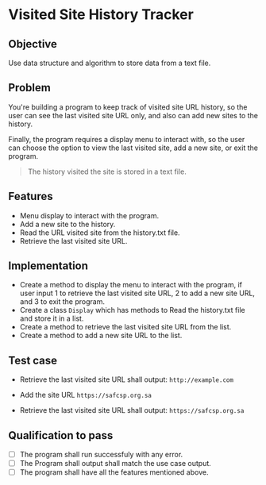 # Visited Site History Tracker

## Objective 
Use data structure and algorithm to store data from a text file.

## Problem 
You're building a program to keep track of visited site URL history, so the user can see the last visited site URL only, and also can add new sites to the history.

Finally, the program requires a display menu to interact with, so the user can choose the option to view the last visited site, add a new site, or exit the program.

> The history visited the site is stored in a text file.

## Features 
- Menu display to interact with the program.
- Add a new site to the history.
- Read the URL visited site from the history.txt file.
- Retrieve the last visited site URL.


## Implementation
- Create a method to display the menu to interact with the program, if user input 1 to retrieve the last visited site URL, 2 to add a new site URL, and 3 to exit the program.
- Create a class `Display` which has methods to Read the history.txt file and store it in a list.
- Create a method to retrieve the last visited site URL from the list.
- Create a method to add a new site URL to the list.


## Test case
- Retrieve the last visited site URL shall output: ```http://example.com```

- Add the site URL `https://safcsp.org.sa`

- Retrieve the last visited site URL shall output: ```https://safcsp.org.sa```


## Qualification to pass
- [ ] The program shall run successfuly with any error.
- [ ] The Program shall output shall match the use case output.
- [ ] The program shall have all the features mentioned above.